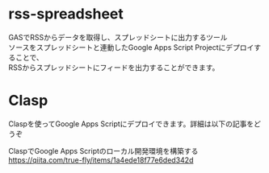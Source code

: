 # rss-spreadsheet
GASでRSSからデータを取得し、スプレッドシートに出力するツール  
ソースをスプレッドシートと連動したGoogle Apps Script Projectにデプロイすることで、  
RSSからスプレッドシートにフィードを出力することができます。

# Clasp
Claspを使ってGoogle Apps Scriptにデプロイできます。詳細は以下の記事をどうぞ  
  
ClaspでGoogle Apps Scriptのローカル開発環境を構築する  
https://qiita.com/true-fly/items/1a4ede18f77e6ded342d

